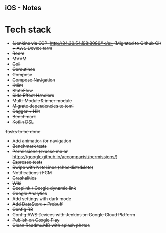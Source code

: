 ## iOS - Notes

# Tech stack

* <s>(Jenkins via GCP  'http://34.30.54.198:8080/'</s> (Migrated to Github CI) + AWS Device farm  
* Room
* MVVM
* Coil
* Coroutines
* Compose
* Compose Navigation
* Ktlint
* StateFlow
* Side Effect Handlers
* Multi-Module & inner module
* Migrate dependencies to toml
* Dagger + Hilt
* Benchmark
* Kotlin DSL

Tasks to be done

* Add animation for navigation
* Benchmark tests
* Permissions (exucse me or https://google.github.io/accompanist/permissions/)
* Espresso tests
* Swipe with NoteLines  (checklist/delete)
* Notifications / FCM
* Crashalitics
* Wiki
* Deeplink / Google dynamic link
* Google Analytics
* Add settings with dark mode
* Add DataStore + Probuff
* Config R8
* Config AWS Devices with Jenkins on Google Cloud Platform
* Publish on Google Play
* Clean Readme.MD with splash photos
